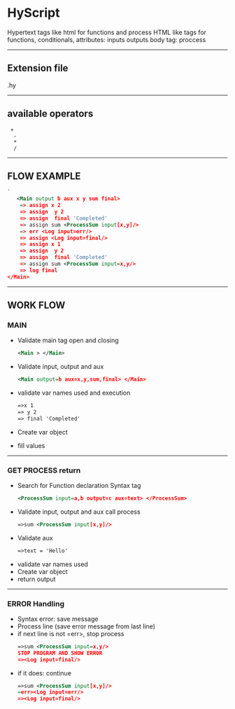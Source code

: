 # HyScript
Hypertext tags like html for functions and process
HTML like tags for functions, conditionals, attributes: inputs outputs
body tag: proccess
***
## Extension file
.hy
***
## available operators
```
 +  
  -  
  *  
  /
```
***
## FLOW EXAMPLE
``` xml
`
   <Main output b aux x y sum final>
    => assign x 2
    => assign  y 2
    => assign  final 'Completed'
    => assign sum <ProcessSum input[x,y]/>
    => err <Log input=err/>
    => assign <Log input=final/>
    => assign x 1
    => assign  y 2
    => assign  final 'Completed'
    => assign sum <ProcessSum input=x,y/>
    => log final
</Main>
```
***
## WORK FLOW 
### MAIN

- Validate main tag open and closing

    ``` xml
    <Main > </Main>
    ```
- Validate input, output and aux
    ``` xml
    <Main output=b aux=x,y,sum,final> </Main>
    ```
- validate var names used and execution
    ``` xml
    =>x 1
    => y 2
    => final 'Completed'
    ```
- Create var object
- fill values
___
### GET PROCESS return 
- Search for Function  declaration Syntax tag
    ``` xml
    <ProcessSum input=a,b output=c aux=text> </ProcessSum>
    ```
- Validate input, output and aux call process
    ``` xml
    =>sum <ProcessSum input[x,y]/>
    ```
- Validate aux
    ``` xml
    =>text = 'Hello'
    ```
- validate var names used
- Create var object
- return output 
____
### ERROR Handling
- Syntax error: save message
- Process line (save error message from last line)
- if next line is not =err>, stop process
    ``` xml
    =>sum <ProcessSum input=x,y/>
    STOP PROGRAM AND SHOW ERROR
    =><Log input=final/>
    ```
- if it does: continue
    ``` xml
    =>sum <ProcessSum input[x,y]/>
    =err><Log input=err/>
    =><Log input=final/>
    ```
    